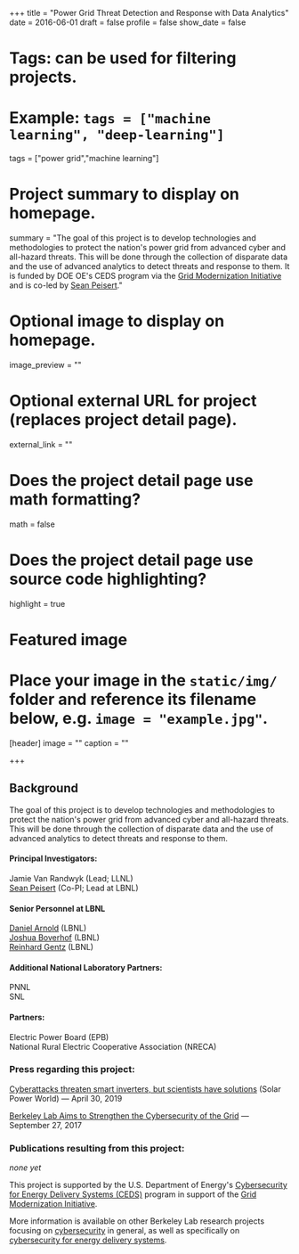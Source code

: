 +++
title = "Power Grid Threat Detection and Response with Data Analytics"
date = 2016-06-01
draft = false
profile = false
show_date = false

# Tags: can be used for filtering projects.
# Example: `tags = ["machine learning", "deep-learning"]`
tags = ["power grid","machine learning"]

# Project summary to display on homepage.
summary = "The goal of this project is to develop technologies and methodologies to protect the nation's power grid from advanced cyber and all-hazard threats. This will be done through the collection of disparate data and the use of advanced analytics to detect threats and response to them.  It is funded by DOE OE's CEDS program via the [Grid Modernization Initiative](http://energy.gov/doe-grid-modernization-laboratory-consortium-gmlc-awards) and is co-led by [Sean Peisert](https://www.cs.ucdavis.edu/~peisert/)."

# Optional image to display on homepage.
image_preview = ""

# Optional external URL for project (replaces project detail page).
external_link = ""

# Does the project detail page use math formatting?
math = false

# Does the project detail page use source code highlighting?
highlight = true

# Featured image
# Place your image in the `static/img/` folder and reference its filename below, e.g. `image = "example.jpg"`.
[header]
image = ""
caption = ""

+++


## Background

The goal of this project is to develop technologies and methodologies to protect the nation's power grid from advanced cyber and all-hazard threats. This will be done through the collection of disparate data and the use of advanced analytics to detect threats and response to them.


#### Principal Investigators:
Jamie Van Randwyk (Lead; LLNL)  \
[Sean Peisert](https://www.cs.ucdavis.edu/~peisert/) (Co-PI; Lead at LBNL)  


#### Senior Personnel at LBNL
[Daniel Arnold](https://eta.lbl.gov/people/daniel-arnold) (LBNL)  \
[Joshua Boverhof](https://crd.lbl.gov/divisions/scidata/idf/staff/joshua-boverhof/) (LBNL)  \
[Reinhard Gentz](https://crd.lbl.gov/divisions/scidata/idf/staff/reinhard-gentz/) (LBNL)

#### Additional National Laboratory Partners:
PNNL  \
SNL

#### Partners:
Electric Power Board (EPB)   \
National Rural Electric Cooperative Association (NRECA)

### Press regarding this project:

[Cyberattacks threaten smart inverters, but scientists have solutions](https://www.solarpowerworldonline.com/2019/04/cyberattacks-threaten-smart-inverters-but-scientists-have-solutions/) (Solar Power World) — April 30, 2019

[Berkeley Lab Aims to Strengthen the Cybersecurity of the Grid](http://newscenter.lbl.gov/2017/09/26/berkeley-lab-aims-to-strengthen-the-cybersecurity-of-the-grid/) — September 27, 2017

### Publications resulting from this project:

*none yet*

This project is supported by the U.S. Department of Energy's [Cybersecurity for Energy Delivery Systems (CEDS)](http://energy.gov/oe/services/technology-development/energy-delivery-systems-cybersecurity) program in support of the [Grid Modernization Initiative](http://energy.gov/doe-grid-modernization-laboratory-consortium-gmlc-awards).


More information is available on other Berkeley Lab research projects focusing on [cybersecurity](/projects/) in general, as well as specifically on [cybersecurity for energy delivery systems](/research/ceds/).
